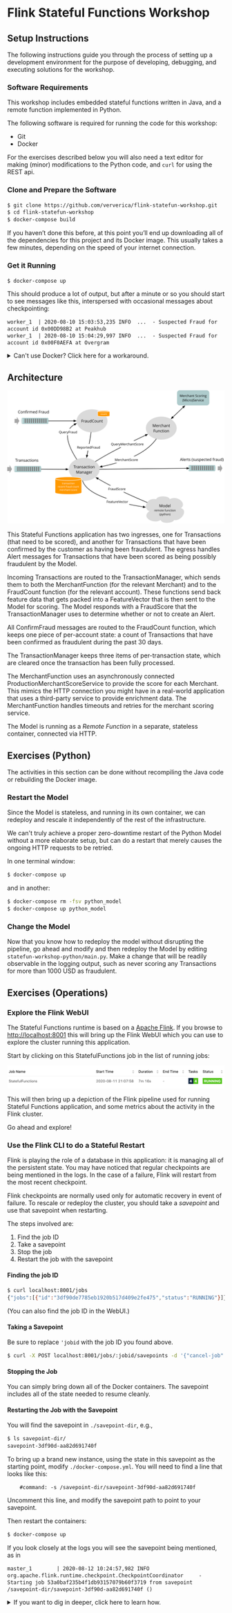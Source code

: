 # Flink Stateful Functions Workshop 

## Setup Instructions

The following instructions guide you through the process of setting up a development environment for the purpose of developing,
debugging, and executing solutions for the workshop.

### Software Requirements

This workshop includes embedded stateful functions written in Java,
and a remote function implemented in Python.

The following software is required for running the code for this workshop:

* Git
* Docker

For the exercises described below you will also need a text editor for making (minor) modifications to the Python code, and `curl` for using the REST api.

### Clone and Prepare the Software

```bash
$ git clone https://github.com/ververica/flink-statefun-workshop.git
$ cd flink-statefun-workshop 
$ docker-compose build
```

If you haven’t done this before, at this point you’ll end up downloading all of the dependencies for this project and its Docker image.
This usually takes a few minutes, depending on the speed of your internet connection.

### Get it Running

```bash
$ docker-compose up
```

This should produce a lot of output, but after a minute or so you should start to see messages like this,
interspersed with occasional messages about checkpointing:

```
worker_1  | 2020-08-10 15:03:53,235 INFO  ...  - Suspected Fraud for account id 0x00DD98B2 at Peakhub
worker_1  | 2020-08-10 15:04:29,997 INFO  ...  - Suspected Fraud for account id 0x00F0AEFA at Overgram
```

<details>
<summary>
Can't use Docker? Click here for a workaround.
</summary>

Stateful Functions is designed with containers in mind, but it is possible to get this example running without Docker. You'll need a JDK (version 8 or 11), an IDE for Java development, and Python 3. 

For the Python part, you can do this:

```bash
$ cd statefun-workshop-python
$ pip install -r requirements.txt
$ gunicorn -b localhost:8888 -w 4 main:app
```

Leave the Python web server running, and then bring up Java-based Stateful Functions environment. There's a test you can run that does what's needed, and you can run this test in your IDE: see [RunnerTest](statefun-workshop-functions/src/test/java/com/ververica/statefun/workshop/harness/RunnerTest.java). You will need to first un-ignore this test, and just be aware that it will run continuously until you manually stop it. While it's running, look for output like this in the console:

```
Suspected Fraud for account id 0x001A0EB6 at Silverspan for 79533 USD
Suspected Fraud for account id 0x001B9152 at Conow for 91561 USD
Suspected Fraud for account id 0x0080418E at Corepass for 27660 USD
Suspected Fraud for account id 0x00CB1AF1 at Coreatlas for 53772 USD
```

</details>

## Architecture

![architecture diagram](images/statefun-workshop.svg)

This Stateful Functions application has two ingresses, one for Transactions (that need to be scored), and another for Transactions that have been confirmed by the customer as having been fraudulent. The egress handles Alert messages for Transactions that have been scored as being possibly fraudulent by the Model.

Incoming Transactions are routed to the TransactionManager, which sends them to both the MerchantFunction (for the relevant Merchant) and to the FraudCount function (for the relevant account). These functions send back feature data that gets packed into a FeatureVector that is then sent to the Model for scoring. The Model responds with a FraudScore that the TransactionManager uses to determine whether or not to create an Alert.

All ConfirmFraud messages are routed to the FraudCount function, which keeps one piece of per-account state: a count of Transactions that have been confirmed as fraudulent during the past 30 days. 

The TransactionManager keeps three items of per-transaction state, which are cleared once the transaction has been fully processed.

The MerchantFunction uses an asynchronously connected ProductionMerchantScoreService to provide the score for each Merchant. This mimics the HTTP connection you might have in a real-world application that uses a third-party service to provide enrichment data. The MerchantFunction handles timeouts and retries for the merchant scoring service.

The Model is running as a _Remote Function_ in a separate, stateless container, connected via HTTP.

## Exercises (Python)

The activities in this section can be done without recompiling the Java code or rebuilding the Docker image.

### Restart the Model

Since the Model is stateless, and running in its own container, we can redeploy and rescale it independently of the rest of the infrastructure.

We can't truly achieve a proper zero-downtime restart of the Python Model without a more elaborate setup, but can do a restart that merely causes the ongoing HTTP requests to be retried.

In one terminal window:

```bash
$ docker-compose up
```

and in another:

```bash
$ docker-compose rm -fsv python_model
$ docker-compose up python_model
```

### Change the Model

Now that you know how to redeploy the model without disrupting the pipeline, go ahead and modify and then redeploy the Model by editing `statefun-workshop-python/main.py`. Make a change that will be readily observable in the logging output, such as never scoring any Transactions for more than 1000 USD as fraudulent.

## Exercises (Operations)

### Explore the Flink WebUI

The Stateful Functions runtime is based on a [Apache Flink](https://flink.apache.org). If you browse to [http://localhost:8001](http://localhost:8001) this will bring up the Flink WebUI which you can use to explore the cluster running this application.

Start by clicking on this StatefulFunctions job in the list of running jobs:

![](images/stateful-functions-job-overview.png)

This will then bring up a depiction of the Flink pipeline used for running Stateful Functions application, and some metrics about the activity in the Flink cluster.

Go ahead and explore! 

### Use the Flink CLI to do a Stateful Restart

Flink is playing the role of a database in this application: it is managing all of the persistent state. You may have noticed that regular checkpoints are being mentioned in the logs. In the case of a failure, Flink will restart from the most recent checkpoint.

Flink checkpoints are normally used only for automatic recovery in event of failure. To rescale or redeploy the cluster, you should take a _savepoint_ and use that savepoint when restarting.

The steps involved are:

1. Find the job ID
1. Take a savepoint
1. Stop the job
1. Restart the job with the savepoint

#### Finding the job ID

```bash
$ curl localhost:8001/jobs
{"jobs":[{"id":"3df90de7785eb1920b517d409e2fe475","status":"RUNNING"}]}
```

(You can also find the job ID in the WebUI.)

#### Taking a Savepoint

Be sure to replace `'jobid` with the job ID you found above.

```bash
$ curl -X POST localhost:8001/jobs/:jobid/savepoints -d '{"cancel-job": false}'
```

#### Stopping the Job

You can simply bring down all of the Docker containers. The savepoint includes all of the state needed to resume cleanly.

#### Restarting the Job with the Savepoint

You will find the savepoint in `./savepoint-dir`, e.g.,

```bash
$ ls savepoint-dir/
savepoint-3df90d-aa82d691740f
```

To bring up a brand new instance, using the state in this savepoint as the starting point, modify `./docker-compose.yml`. You will need to find a line that looks like this:

```
    #command: -s /savepoint-dir/savepoint-3df90d-aa82d691740f
```

Uncomment this line, and modify the savepoint path to point to your savepoint. 

Then restart the containers:

```bash
$ docker-compose up
```

If you look closely at the logs you will see the savepoint being mentioned, as in

```
master_1        | 2020-08-12 10:24:57,982 INFO  org.apache.flink.runtime.checkpoint.CheckpointCoordinator     - Starting job 53a0baf235b4f1db93157079b60f3719 from savepoint /savepoint-dir/savepoint-3df90d-aa82d691740f ()
```

<details>
<summary>
If you want to dig in deeper, click here to learn how.
</summary>

## Additional Explorations (Java)

To fully explore this application, you will also want to be able to modify and recompile the Java code, and to rebuild the Docker image. For this you will need:

* a JDK for Java 8 or Java 11 (a JRE is not sufficient; other versions of Java are not supported)
* Apache Maven 3.x
* an IDE for Java development, such as IntelliJ or Visual Studio Code

To do this, first modify `docker-compose.yml` by uncommenting the build lines for **both the master and worker services**, which specify 

```yaml
build: .
```
and then rebuild everything via

```bash
$ mvn install
$ docker-compose build
```

### Start with a Small Change

Start by making a small change, to verify that you have the basic tool chain working properly. Suggestions:

* Modify the `THRESHOLD` used by the `TransactionManager`.
* `FraudCount` maintains a rolling count of the `ConfirmFraud` events for each account for the past 30 days. Try changing that to 7 days.

### Add Another Feature to the FeatureVector

Note: Getting this to work involves modifying `statefun-workshop-protocol/src/main/protobuf/entities.proto` and regenerating the protobuf code (via `./generate-protobuf.sh`), which requires you have `protoc` installed. This will be easier to manage if you use the same version of `protoc` that we've used, namely version 3.7.1. 

A simple feature to add would be the merchant string that is already part of the `PersistedValue<Transaction>` stored by the `TransactionManager`. 

A more ambitious feature would be to send the time elapsed since the most recent `ConfirmFraud` for the same account, since this will involve creating a new `PersistedValue` to store the information.

</details>